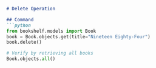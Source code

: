 ```markdown
# Delete Operation

## Command
```python
from bookshelf.models import Book
book = Book.objects.get(title="Nineteen Eighty-Four")
book.delete()

# Verify by retrieving all books
Book.objects.all()
